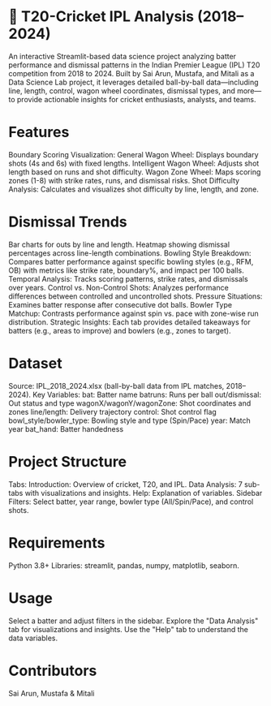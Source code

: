 # 🏏  T20-Cricket IPL Analysis (2018–2024)

An interactive Streamlit-based data science project analyzing batter performance and dismissal patterns in the Indian Premier League (IPL) T20 competition from 2018 to 2024. Built by Sai Arun, Mustafa, and Mitali as a Data Science Lab project, it leverages detailed ball-by-ball data—including line, length, control, wagon wheel coordinates, dismissal types, and more—to provide actionable insights for cricket enthusiasts, analysts, and teams.

# Features
Boundary Scoring Visualization:
General Wagon Wheel: Displays boundary shots (4s and 6s) with fixed lengths.
Intelligent Wagon Wheel: Adjusts shot length based on runs and shot difficulty.
Wagon Zone Wheel: Maps scoring zones (1-8) with strike rates, runs, and dismissal risks.
Shot Difficulty Analysis: Calculates and visualizes shot difficulty by line, length, and zone.


# Dismissal Trends
Bar charts for outs by line and length.
Heatmap showing dismissal percentages across line-length combinations.
Bowling Style Breakdown: Compares batter performance against specific bowling styles (e.g., RFM, OB) with metrics like strike rate, boundary%, and impact per 100 balls.
Temporal Analysis: Tracks scoring patterns, strike rates, and dismissals over years.
Control vs. Non-Control Shots: Analyzes performance differences between controlled and uncontrolled shots.
Pressure Situations: Examines batter response after consecutive dot balls.
Bowler Type Matchup: Contrasts performance against spin vs. pace with zone-wise run distribution.
Strategic Insights: Each tab provides detailed takeaways for batters (e.g., areas to improve) and bowlers (e.g., zones to target).

# Dataset
Source: IPL_2018_2024.xlsx (ball-by-ball data from IPL matches, 2018–2024).
Key Variables:
bat: Batter name
batruns: Runs per ball
out/dismissal: Out status and type
wagonX/wagonY/wagonZone: Shot coordinates and zones
line/length: Delivery trajectory
control: Shot control flag
bowl_style/bowler_type: Bowling style and type (Spin/Pace)
year: Match year
bat_hand: Batter handedness

# Project Structure
Tabs:
Introduction: Overview of cricket, T20, and IPL.
Data Analysis: 7 sub-tabs with visualizations and insights.
Help: Explanation of variables.
Sidebar Filters: Select batter, year range, bowler type (All/Spin/Pace), and control shots.

# Requirements
Python 3.8+
Libraries: streamlit, pandas, numpy, matplotlib, seaborn.

# Usage
Select a batter and adjust filters in the sidebar.
Explore the "Data Analysis" tab for visualizations and insights.
Use the "Help" tab to understand the data variables.

# Contributors
Sai Arun,
Mustafa &
Mitali
